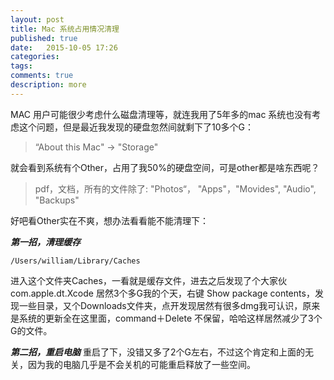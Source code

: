 ```yaml
---
layout: post
title: Mac 系统占用情况清理
published: true
date:   2015-10-05 17:26
categories:
tags:
comments: true
description: more
---
```


MAC 用户可能很少考虑什么磁盘清理等，就连我用了5年多的mac 系统也没有考虑这个问题，但是最近我发现的硬盘忽然间就剩下了10多个G：
>“About this Mac" -> "Storage"

就会看到系统有个Other，占用了我50%的硬盘空间，可是other都是啥东西呢？
> pdf，文档，所有的文件除了:
 "Photos“， "Apps"，"Movides", "Audio", "Backups"
 
好吧看Other实在不爽，想办法看看能不能清理下：

***第一招，清理缓存***
```
/Users/william/Library/Caches
```


进入这个文件夹Caches，一看就是缓存文件，进去之后发现了个大家伙com.apple.dt.Xcode 居然3个多G我的个天，右键 Show package contents，发现一些目录，又个Downloads文件夹，点开发现居然有很多dmg我可认识，原来是系统的更新全在这里面，command＋Delete 不保留，哈哈这样居然减少了3个G的文件。

***第二招，重启电脑***
重启了下，没错又多了2个G左右，不过这个肯定和上面的无关，因为我的电脑几乎是不会关机的可能重启释放了一些空间。

